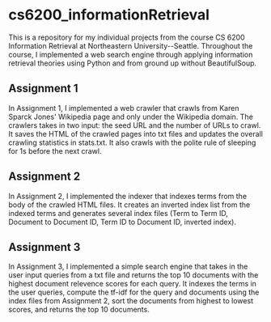 # cs6200_informationRetrieval
This is a repository for my individual projects from the course CS 6200 Information Retrieval at Northeastern University--Seattle. Throughout the course, I implemented a web search engine through applying information retrieval theories using Python and from ground up without BeautifulSoup.

## Assignment 1
In Assignment 1, I implemented a web crawler that crawls from Karen Sparck Jones' Wikipedia page and only under the Wikipedia domain. The crawlers takes in two input: the seed URL and the number of URLs to crawl. It saves the HTML of the crawled pages into txt files and updates the overall crawling statistics in stats.txt. It also crawls with the polite rule of sleeping for 1s before the next crawl.

## Assignment 2
In Assignment 2, I implemented the indexer that indexes terms from the body of the crawled HTML files. It creates an inverted index list from the indexed terms and generates several index files (Term to Term ID, Document to Document ID, Term ID to Document ID, inverted index).

## Assignment 3
In Assignment 3, I implemented a simple search engine that takes in the user input queries from a txt file and returns the top 10 documents with the highest document relevence scores for each query. It indexes the terms in the user queries, compute the tf-idf for the query and documents using the index files from Assignment 2, sort the documents from highest to lowest scores, and returns the top 10 documents.
